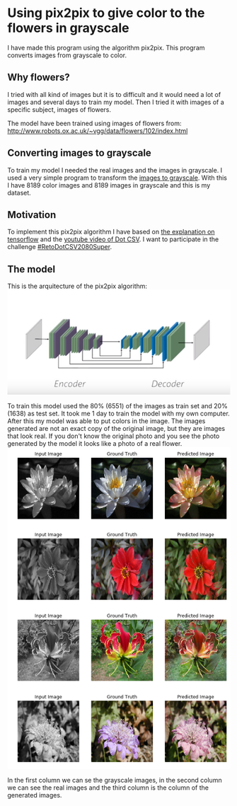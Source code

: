 # Using pix2pix to give color to the flowers in grayscale
I have made this program using the algorithm pix2pix. This program converts images from grayscale to color.

## Why flowers?
I tried with all kind of images but it is to difficult and it would need a lot of images and several days to train my model. Then I tried it with images of a specific subject, images of flowers.

The model have been trained using images of flowers from: http://www.robots.ox.ac.uk/~vgg/data/flowers/102/index.html

## Converting images to grayscale
To train my model I needed the real images and the images in grayscale.
I used a very simple program to transform the [images to grayscale](/images%20to%20grayscale.ipynb).
With this I have 8189 color images and 8189 images in grayscale and this is my dataset.

## Motivation
To implement this pix2pix algorithm I have based on [the explanation on tensorflow](https://www.tensorflow.org/beta/tutorials/generative/pix2pix) and the [youtube video of Dot CSV](https://youtu.be/YsrMGcgfETY). I want to participate in the challenge [#RetoDotCSV2080Super](https://www.youtube.com/watch?v=BNgAaCK920E).

## The model
This is the arquitecture of the pix2pix algorithm:![alt text](images/u-net.PNG "U-Net")

To train this model used the 80% (6551) of the images as train set and 20% (1638) as test set. It took me 1 day to train the model with my own computer.
After this my model was able to put colors in the image. The images generated are not an exact copy of the original image, but they are images that look real. If you don't know the original photo and you see the photo generated by the model it looks like a photo of a real flower. ![alt text](images/flowers%20generated.PNG "real image vs generated image")

In the first column we can se the grayscale images, in the second column we can see the real images and the third column is the column of the generated images.
